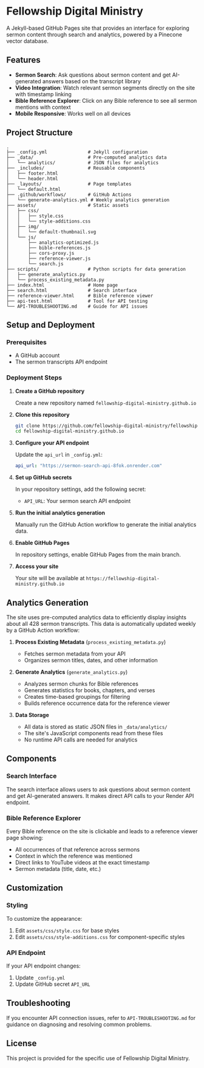 # Fellowship Digital Ministry

A Jekyll-based GitHub Pages site that provides an interface for exploring sermon content through search and analytics, powered by a Pinecone vector database.

## Features

- **Sermon Search**: Ask questions about sermon content and get AI-generated answers based on the transcript library
- **Video Integration**: Watch relevant sermon segments directly on the site with timestamp linking
- **Bible Reference Explorer**: Click on any Bible reference to see all sermon mentions with context
- **Mobile Responsive**: Works well on all devices

## Project Structure

```
.
├── _config.yml               # Jekyll configuration
├── _data/                    # Pre-computed analytics data
│   └── analytics/            # JSON files for analytics
├── _includes/                # Reusable components
│   ├── footer.html
│   └── header.html
├── _layouts/                 # Page templates
│   └── default.html
├── .github/workflows/        # GitHub Actions
│   └── generate-analytics.yml # Weekly analytics generation
├── assets/                   # Static assets
│   ├── css/
│   │   ├── style.css
│   │   └── style-additions.css
│   ├── img/
│   │   └── default-thumbnail.svg
│   └── js/
│       ├── analytics-optimized.js
│       ├── bible-references.js
│       ├── cors-proxy.js
│       ├── reference-viewer.js
│       └── search.js
├── scripts/                  # Python scripts for data generation
│   ├── generate_analytics.py
│   └── process_existing_metadata.py
├── index.html                # Home page
├── search.html               # Search interface
├── reference-viewer.html     # Bible reference viewer
├── api-test.html             # Tool for API testing
└── API-TROUBLESHOOTING.md    # Guide for API issues
```

## Setup and Deployment

### Prerequisites

- A GitHub account
- The sermon transcripts API endpoint

### Deployment Steps

1. **Create a GitHub repository**

   Create a new repository named `fellowship-digital-ministry.github.io`

2. **Clone this repository**

   ```bash
   git clone https://github.com/fellowship-digital-ministry/fellowship-digital-ministry.github.io.git
   cd fellowship-digital-ministry.github.io
   ```

3. **Configure your API endpoint**

   Update the `api_url` in `_config.yml`:

   ```yaml
   api_url: "https://sermon-search-api-8fok.onrender.com"
   ```

4. **Set up GitHub secrets**

   In your repository settings, add the following secret:
   - `API_URL`: Your sermon search API endpoint

5. **Run the initial analytics generation**

   Manually run the GitHub Action workflow to generate the initial analytics data.

6. **Enable GitHub Pages**

   In repository settings, enable GitHub Pages from the main branch.

7. **Access your site**

   Your site will be available at `https://fellowship-digital-ministry.github.io`

## Analytics Generation

The site uses pre-computed analytics data to efficiently display insights about all 428 sermon transcripts. This data is automatically updated weekly by a GitHub Action workflow:

1. **Process Existing Metadata** (`process_existing_metadata.py`)
   - Fetches sermon metadata from your API
   - Organizes sermon titles, dates, and other information 

2. **Generate Analytics** (`generate_analytics.py`)
   - Analyzes sermon chunks for Bible references
   - Generates statistics for books, chapters, and verses
   - Creates time-based groupings for filtering
   - Builds reference occurrence data for the reference viewer

3. **Data Storage**
   - All data is stored as static JSON files in `_data/analytics/`
   - The site's JavaScript components read from these files
   - No runtime API calls are needed for analytics

## Components

### Search Interface

The search interface allows users to ask questions about sermon content and get AI-generated answers. It makes direct API calls to your Render API endpoint.



### Bible Reference Explorer

Every Bible reference on the site is clickable and leads to a reference viewer page showing:
- All occurrences of that reference across sermons
- Context in which the reference was mentioned
- Direct links to YouTube videos at the exact timestamp
- Sermon metadata (title, date, etc.)

## Customization

### Styling

To customize the appearance:
1. Edit `assets/css/style.css` for base styles
2. Edit `assets/css/style-additions.css` for component-specific styles

### API Endpoint

If your API endpoint changes:
1. Update `_config.yml`
2. Update GitHub secret `API_URL`

## Troubleshooting

If you encounter API connection issues, refer to `API-TROUBLESHOOTING.md` for guidance on diagnosing and resolving common problems.

## License

This project is provided for the specific use of Fellowship Digital Ministry.